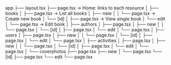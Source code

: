 app
├── layout.tsx
├── page.tsx                → Home: links to each resource
│
├── books
│   ├── page.tsx             → List all books
│   ├── new
│   │   └── page.tsx         → Create new book
│   └── [id]
│       ├── page.tsx         → View single book
│       └── edit
│           └── page.tsx     → Edit book
│
├── authors
│   ├── page.tsx
│   ├── new
│   │   └── page.tsx
│   └── [id]
│       ├── page.tsx
│       └── edit
│           └── page.tsx
│
├── users
│   ├── page.tsx
│   ├── new
│   │   └── page.tsx
│   └── [id]
│       ├── page.tsx
│       └── edit
│           └── page.tsx
│
├── activities
│   ├── page.tsx
│   ├── new
│   │   └── page.tsx
│   └── [id]
│       ├── page.tsx
│       └── edit
│           └── page.tsx
│
└── coverphotos
    ├── page.tsx
    ├── new
    │   └── page.tsx
    └── [id]
        ├── page.tsx
        └── edit
            └── page.tsx
